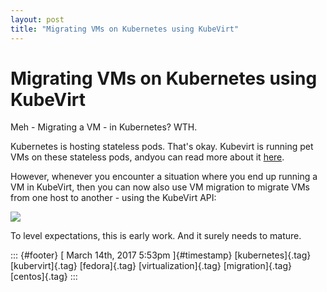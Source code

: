 ```yaml
---
layout: post
title: "Migrating VMs on Kubernetes using KubeVirt"
---
```



Migrating VMs on Kubernetes using KubeVirt
==========================================

Meh - Migrating a VM - in Kubernetes? WTH.

Kubernetes is hosting stateless pods. That's okay. Kubevirt is running
pet VMs on these stateless pods, andyou can read more about it
[here](http://kubevirt.io).

However, whenever you encounter a situation where you end up running a
VM in KubeVirt, then you can now also use VM migration to migrate VMs
from one host to another - using the KubeVirt API:

[![](https://asciinema.org/a/107166.png)](https://asciinema.org/a/107166)

To level expectations, this is early work. And it surely needs to
mature.

::: {#footer}
[ March 14th, 2017 5:53pm ]{#timestamp} [kubernetes]{.tag}
[kubervirt]{.tag} [fedora]{.tag} [virtualization]{.tag}
[migration]{.tag} [centos]{.tag}
:::
